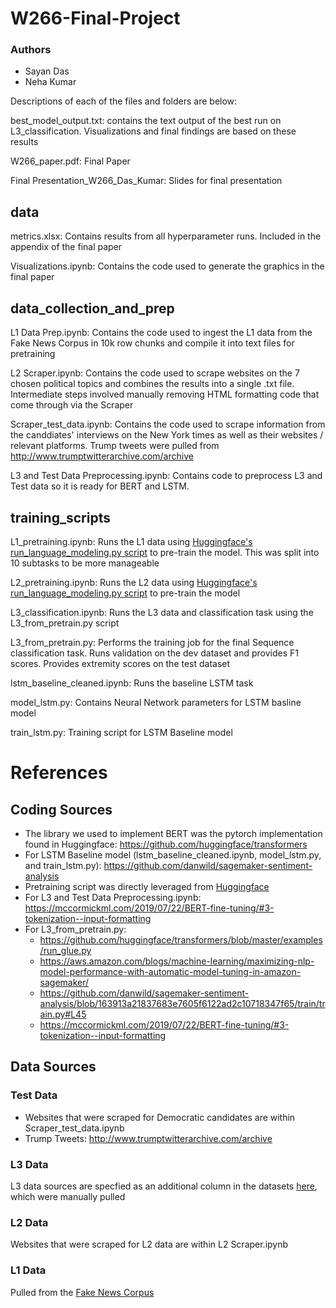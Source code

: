 # W266-Final-Project
### Authors

* Sayan Das
* Neha Kumar

Descriptions of each of the files and folders are below:

best_model_output.txt: contains the text output of the best run on L3_classification. Visualizations and final findings are based on these results

W266_paper.pdf: Final Paper

Final Presentation_W266_Das_Kumar: Slides for final presentation

## data
metrics.xlsx: Contains results from all hyperparameter runs. Included in the appendix of the final paper

Visualizations.ipynb: Contains the code used to generate the graphics in the final paper

## data_collection_and_prep
L1 Data Prep.ipynb: Contains the code used to ingest the L1 data from the Fake News Corpus in 10k row chunks and compile it into text files for pretraining

L2 Scraper.ipynb: Contains the code used to scrape websites on the 7 chosen political topics and combines the results into a single .txt file. Intermediate steps involved manually removing HTML formatting code that come through via the Scraper

Scraper_test_data.ipynb: Contains the code used to scrape information from the canddiates' interviews on the New York times as well as their websites / relevant platforms. Trump tweets were pulled from http://www.trumptwitterarchive.com/archive

L3 and Test Data Preprocessing.ipynb: Contains code to preprocess L3 and Test data so it is ready for BERT and LSTM.

## training_scripts
L1_pretraining.ipynb: Runs the L1 data using [Huggingface's run_language_modeling.py script](https://github.com/huggingface/transformers/blob/master/examples/run_language_modeling.py) to pre-train the model. This was split into 10 subtasks to be more manageable

L2_pretraining.ipynb: Runs the L2 data using [Huggingface's run_language_modeling.py script](https://github.com/huggingface/transformers/blob/master/examples/run_language_modeling.py) to pre-train the model

L3_classification.ipynb: Runs the L3 data and classification task using the L3_from_pretrain.py script

L3_from_pretrain.py: Performs the training job for the final Sequence classification task. Runs validation on the dev dataset and provides F1 scores. Provides extremity scores on the test dataset

lstm_baseline_cleaned.ipynb: Runs the baseline LSTM task

model_lstm.py: Contains Neural Network parameters for LSTM basline model

train_lstm.py: Training script for LSTM Baseline model

# References

## Coding Sources
* The library we used to implement BERT was the pytorch implementation found in Huggingface: https://github.com/huggingface/transformers
* For LSTM Baseline model (lstm_baseline_cleaned.ipynb, model_lstm.py, and train_lstm.py): https://github.com/danwild/sagemaker-sentiment-analysis
* Pretraining script was directly leveraged from [Huggingface](https://github.com/huggingface/transformers/blob/master/examples/run_language_modeling.py)
* For L3 and Test Data Preprocessing.ipynb: https://mccormickml.com/2019/07/22/BERT-fine-tuning/#3-tokenization--input-formatting
* For L3_from_pretrain.py:
    - https://github.com/huggingface/transformers/blob/master/examples/run_glue.py
    - https://aws.amazon.com/blogs/machine-learning/maximizing-nlp-model-performance-with-automatic-model-tuning-in-amazon-sagemaker/
    - https://github.com/danwild/sagemaker-sentiment-analysis/blob/163913a21837683e7605f6122ad2c10718347f65/train/train.py#L45
    - https://mccormickml.com/2019/07/22/BERT-fine-tuning/#3-tokenization--input-formatting


## Data Sources

### Test Data
- Websites that were scraped for Democratic candidates are within Scraper_test_data.ipynb
- Trump Tweets: http://www.trumptwitterarchive.com/archive

### L3 Data
L3 data sources are specfied as an additional column in the datasets [here](https://drive.google.com/drive/folders/1pTroDoyG3iIyQP7VcA2yVU3owkIPFjzM?usp=sharing), which were manually pulled

### L2 Data
Websites that were scraped for L2 data are within L2 Scraper.ipynb

### L1 Data
Pulled from the [Fake News Corpus](https://github.com/several27/FakeNewsCorpus/releases/tag/v1.0)
